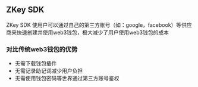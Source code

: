 ## ZKey SDK

ZKey SDK 使用户可以通过自己的第三方账号（如：google，facebook）等供应商来快速创建并使用web3钱包，极大减少了用户使用web3钱包的成本

### 对比传统web3钱包的优势

- 无需下载钱包插件
- 无需记录助记词减少用户负担
- 无需使用钱包密码等世界通过第三方账号鉴权

